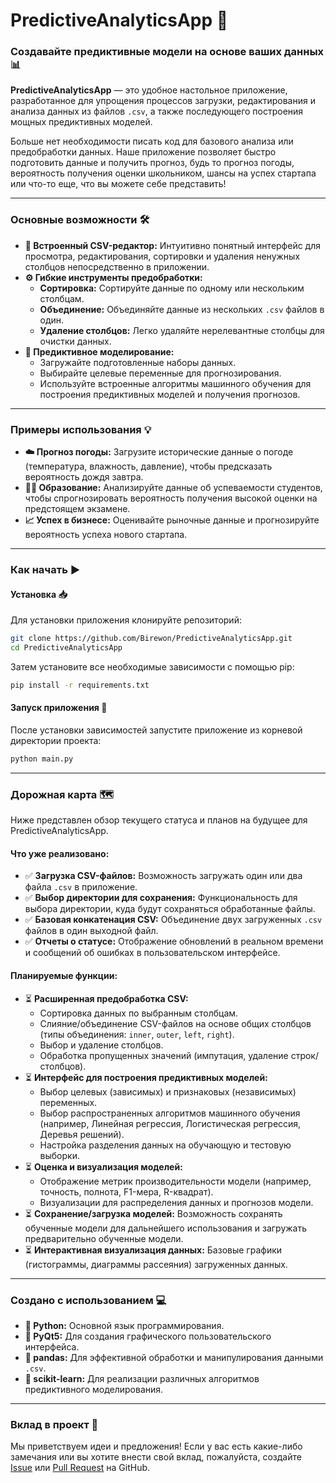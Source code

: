 # PredictiveAnalyticsApp 🚀

### Создавайте предиктивные модели на основе ваших данных 📊

**PredictiveAnalyticsApp** — это удобное настольное приложение, разработанное для упрощения процессов загрузки, редактирования и анализа данных из файлов `.csv`, а также последующего построения мощных предиктивных моделей.

Больше нет необходимости писать код для базового анализа или предобработки данных. Наше приложение позволяет быстро подготовить данные и получить прогноз, будь то прогноз погоды, вероятность получения оценки школьником, шансы на успех стартапа или что-то еще, что вы можете себе представить\!

-----

### Основные возможности 🛠️

  * **📝 Встроенный CSV-редактор:** Интуитивно понятный интерфейс для просмотра, редактирования, сортировки и удаления ненужных столбцов непосредственно в приложении.
  * **⚙️ Гибкие инструменты предобработки:**
      * **Сортировка:** Сортируйте данные по одному или нескольким столбцам.
      * **Объединение:** Объединяйте данные из нескольких `.csv` файлов в один.
      * **Удаление столбцов:** Легко удаляйте нерелевантные столбцы для очистки данных.
  * **🔮 Предиктивное моделирование:**
      * Загружайте подготовленные наборы данных.
      * Выбирайте целевые переменные для прогнозирования.
      * Используйте встроенные алгоритмы машинного обучения для построения предиктивных моделей и получения прогнозов.

-----

### Примеры использования 💡

  * **☁️ Прогноз погоды:** Загрузите исторические данные о погоде (температура, влажность, давление), чтобы предсказать вероятность дождя завтра.
  * **🧑‍🎓 Образование:** Анализируйте данные об успеваемости студентов, чтобы спрогнозировать вероятность получения высокой оценки на предстоящем экзамене.
  * **📈 Успех в бизнесе:** Оценивайте рыночные данные и прогнозируйте вероятность успеха нового стартапа.

-----

### Как начать ▶️

#### Установка 📥

Для установки приложения клонируйте репозиторий:

```bash
git clone https://github.com/Birewon/PredictiveAnalyticsApp.git
cd PredictiveAnalyticsApp
```

Затем установите все необходимые зависимости с помощью pip:

```bash
pip install -r requirements.txt
```

#### Запуск приложения 🚀

После установки зависимостей запустите приложение из корневой директории проекта:

```bash
python main.py
```

-----

### Дорожная карта 🗺️

Ниже представлен обзор текущего статуса и планов на будущее для PredictiveAnalyticsApp.

#### Что уже реализовано:

  * ✅ **Загрузка CSV-файлов:** Возможность загружать один или два файла `.csv` в приложение.
  * ✅ **Выбор директории для сохранения:** Функциональность для выбора директории, куда будут сохраняться обработанные файлы.
  * ✅ **Базовая конкатенация CSV:** Объединение двух загруженных `.csv` файлов в один выходной файл.
  * ✅ **Отчеты о статусе:** Отображение обновлений в реальном времени и сообщений об ошибках в пользовательском интерфейсе.

#### Планируемые функции:

  * ⏳ **Расширенная предобработка CSV:**
      * Сортировка данных по выбранным столбцам.
      * Слияние/объединение CSV-файлов на основе общих столбцов (типы объединения: `inner`, `outer`, `left`, `right`).
      * Выбор и удаление столбцов.
      * Обработка пропущенных значений (импутация, удаление строк/столбцов).
  * ⏳ **Интерфейс для построения предиктивных моделей:**
      * Выбор целевых (зависимых) и признаковых (независимых) переменных.
      * Выбор распространенных алгоритмов машинного обучения (например, Линейная регрессия, Логистическая регрессия, Деревья решений).
      * Настройка разделения данных на обучающую и тестовую выборки.
  * ⏳ **Оценка и визуализация моделей:**
      * Отображение метрик производительности модели (например, точность, полнота, F1-мера, R-квадрат).
      * Визуализации для распределения данных и прогнозов модели.
  * ⏳ **Сохранение/загрузка моделей:** Возможность сохранять обученные модели для дальнейшего использования и загружать предварительно обученные модели.
  * ⏳ **Интерактивная визуализация данных:** Базовые графики (гистограммы, диаграммы рассеяния) загруженных данных.

-----

### Создано с использованием 💻

  * **🐍 Python:** Основной язык программирования.
  * **🎨 PyQt5:** Для создания графического пользовательского интерфейса.
  * **🐼 pandas:** Для эффективной обработки и манипулирования данными `.csv`.
  * **🤖 scikit-learn:** Для реализации различных алгоритмов предиктивного моделирования.

-----

### Вклад в проект 🤝

Мы приветствуем идеи и предложения\! Если у вас есть какие-либо замечания или вы хотите внести свой вклад, пожалуйста, создайте [Issue](https://github.com/Birewon/PredictiveAnalyticsApp/issues) или [Pull Request](https://github.com/Birewon/PredictiveAnalyticsApp/pulls) на GitHub.
